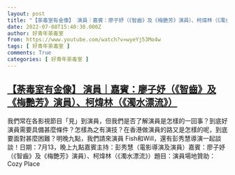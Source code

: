 ```yaml
---
layout: post
title: "【荼毒室有金像】 演員｜嘉賓：廖子妤（《智齒》及《梅艷芳》演員）、柯煒林（《濁水漂流》）"
date: 2022-07-08T15:40:30.000Z
author: 好青年荼毒室
from: https://www.youtube.com/watch?v=wyeYj53Mo4w
tags: [ 好青年荼毒室 ]
comments: True
categories: [ 好青年荼毒室 ]
---
```

<!--1657294830000-->
[【荼毒室有金像】 演員｜嘉賓：廖子妤（《智齒》及《梅艷芳》演員）、柯煒林（《濁水漂流》）](https://www.youtube.com/watch?v=wyeYj53Mo4w)
------

<div>
我們常在各影視節目「見」到演員，但我們是否了解演員是怎樣的一回事？到底好演員需要具備甚麼條件？怎樣為之有演技？在香港做演員的路又是怎樣的呢，到底要面對甚麼困難？明晚九點，我們請來演員 Fish和Will，還有彭秀慧導演一起談談！日期：7月13，晚上九點嘉賓主持：彭秀慧（電影導演及演員）嘉賓：廖子妤（《智齒》及《梅艷芳》演員）、柯煒林（《濁水漂流》）題目：演員場地贊助：Cozy Place
</div>
